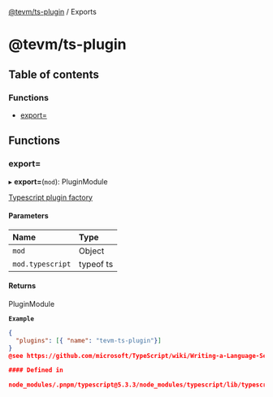 [@tevm/ts-plugin](README.md) / Exports

# @tevm/ts-plugin

## Table of contents

### Functions

- [export=](undefined)

## Functions

### export&#x3D;

▸ **export=**(`mod`): PluginModule

[Typescript plugin factory](https://github.com/microsoft/TypeScript/wiki/Writing-a-Language-Service-Plugin)

#### Parameters

| Name | Type |
| :------ | :------ |
| `mod` | Object |
| `mod.typescript` | typeof ts |

#### Returns

PluginModule

**`Example`**

```json
{
  "plugins": [{ "name": "tevm-ts-plugin"}]
}
@see https://github.com/microsoft/TypeScript/wiki/Writing-a-Language-Service-Plugin#decorator-creation

#### Defined in

node_modules/.pnpm/typescript@5.3.3/node_modules/typescript/lib/typescript.d.ts:3284
